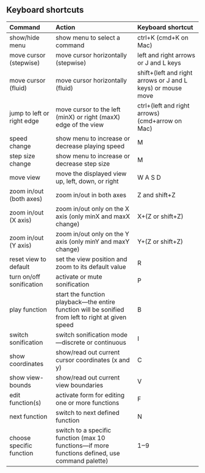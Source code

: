 ## Keyboard shortcuts

| Command | Action | Keyboard shortcut |
| :---- | :---- | :---- |
| show/hide menu | show menu to select a command | ctrl+K (cmd+K on Mac) |
| move cursor (stepwise) | move cursor horizontally (stepwise) | left and right arrows or J and L keys |
| move cursor (fluid) | move cursor horizontally (fluid) | shift+(left and right arrows or J and L keys) or mouse move |
| jump to left or right edge | move cursor to the left (minX) or right (maxX) edge of the view | ctrl+(left and right arrows) (cmd+arrow on Mac) |
| speed change | show menu to increase or decrease playing speed | M |
| step size change | show menu to increase or decrease step size | M |
| move view | move the displayed view up, left, down, or right | W A S D |
| zoom in/out (both axes) | zoom in/out in both axes | Z and shift+Z |
| zoom in/out (X axis) | zoom in/out only on the X axis (only minX and maxX change) | X+(Z or shift+Z) |
| zoom in/out (Y axis) | zoom in/out only on the Y axis (only minY and maxY change) | Y+(Z or shift+Z) |
| reset view to default | set the view position and zoom to its default value | R |
| turn on/off sonification | activate or mute sonification | P |
| play function | start the function playback—the entire function will be sonified from left to right at given speed | B |
| switch sonification | switch sonification mode—discrete or continuous | I |
| show coordinates | show/read out current cursor coordinates (x and y) | C |
| show view-bounds | show/read out current view boundaries | V |
| edit function(s) | activate form for editing one or more functions | F |
| next function | switch to next defined function | N |
| choose specific function | switch to a specific function (max 10 functions—if more functions defined, use command palette) | 1‒9 |
